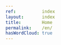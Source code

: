 ```yaml
---
ref:          index
layout:       index
title:        Home
permalink:    /en/
hasWordCloud: true
---
```

